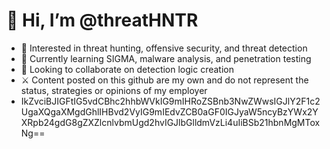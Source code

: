 # 👋 Hi, I’m @threatHNTR
- 👀 Interested in threat hunting, offensive security, and threat detection
- 🌱 Currently learning SIGMA, malware analysis, and penetration testing
- 💞️ Looking to collaborate on detection logic creation
- ⚔ Content posted on this github are my own and do not represent the status, strategies or opinions of my employer
- IkZvciBJIGFtIG5vdCBhc2hhbWVkIG9mIHRoZSBnb3NwZWwsIGJlY2F1c2UgaXQgaXMgdGhlIHBvd2VyIG9mIEdvZCB0aGF0IGJyaW5ncyBzYWx2YXRpb24gdG8gZXZlcnlvbmUgd2hvIGJlbGlldmVzLi4uIiBSb21hbnMgMToxNg==
<!---
threatHNTR/threatHNTR is a ✨ special ✨ repository because its `README.md` (this file) appears on your GitHub profile.
You can click the Preview link to take a look at your changes.
--->
